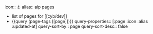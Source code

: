 icon:: ⚓
alias:: aip pages

- list of pages for [[cyb/dev]]
- {{query (page-tags [[page]])}}
  query-properties:: [:page :icon :alias :updated-at]
  query-sort-by:: page
  query-sort-desc:: false